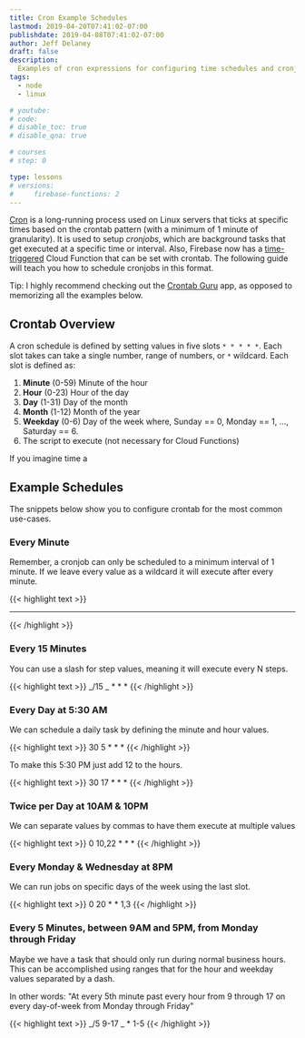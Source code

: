 ```yaml
---
title: Cron Example Schedules
lastmod: 2019-04-20T07:41:02-07:00
publishdate: 2019-04-08T07:41:02-07:00
author: Jeff Delaney
draft: false
description:
  Examples of cron expressions for configuring time schedules and cronjobs.
tags:
  - node
  - linux

# youtube:
# code:
# disable_toc: true
# disable_qna: true

# courses
# step: 0

type: lessons
# versions:
#     firebase-functions: 2
---
```


[Cron](https://en.wikipedia.org/wiki/Cron) is a long-running process used on
Linux servers that ticks at specific times based on the crontab pattern (with a
minimum of 1 minute of granularity). It is used to setup _cronjobs_, which are
background tasks that get executed at a specific time or interval. Also,
Firebase now has a
[time-triggered](https://firebase.googleblog.com/2019/04/schedule-cloud-functions-firebase-cron.html)
Cloud Function that can be set with crontab. The following guide will teach you
how to schedule cronjobs in this format.

Tip: I highly recommend checking out the
[Crontab Guru](https://crontab.guru/every-weekday) app, as opposed to memorizing
all the examples below.

## Crontab Overview

A cron schedule is defined by setting values in five slots `* * * * *`. Each
slot takes can take a single number, range of numbers, or `*` wildcard. Each
slot is defined as:

1. **Minute** (0-59) Minute of the hour
2. **Hour** (0-23) Hour of the day
3. **Day** (1-31) Day of the month
4. **Month** (1-12) Month of the year
5. **Weekday** (0-6) Day of the week where, Sunday == 0, Monday == 1, ...,
   Saturday == 6.
6. The script to execute (not necessary for Cloud Functions)

If you imagine time a

## Example Schedules

The snippets below show you to configure crontab for the most common use-cases.

### Every Minute

Remember, a cronjob can only be scheduled to a minimum interval of 1 minute. If
we leave every value as a wildcard it will execute after every minute.

{{< highlight text >}}

---

{{< /highlight >}}

### Every 15 Minutes

You can use a slash for step values, meaning it will execute every N steps.

{{< highlight text >}} _/15 _ \* \* \* {{< /highlight >}}

### Every Day at 5:30 AM

We can schedule a daily task by defining the minute and hour values.

{{< highlight text >}} 30 5 \* \* \* {{< /highlight >}}

To make this 5:30 PM just add 12 to the hours.

{{< highlight text >}} 30 17 \* \* \* {{< /highlight >}}

### Twice per Day at 10AM & 10PM

We can separate values by commas to have them execute at multiple values

{{< highlight text >}} 0 10,22 \* \* \* {{< /highlight >}}

### Every Monday & Wednesday at 8PM

We can run jobs on specific days of the week using the last slot.

{{< highlight text >}} 0 20 \* \* 1,3 {{< /highlight >}}

### Every 5 Minutes, between 9AM and 5PM, from Monday through Friday

Maybe we have a task that should only run during normal business hours. This can
be accomplished using ranges that for the hour and weekday values separated by a
dash.

In other words: "At every 5th minute past every hour from 9 through 17 on every
day-of-week from Monday through Friday"

{{< highlight text >}} _/5 9-17 _ \* 1-5 {{< /highlight >}}
